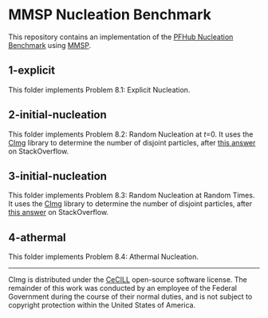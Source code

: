 # MMSP Nucleation Benchmark

This repository contains an implementation of the [PFHub Nucleation
Benchmark](https://pages.nist.gov/pfhub/benchmarks/benchmark8.ipynb/)
using [MMSP](https://github.com/mesoscale/mmsp).

## 1-explicit

This folder implements Problem 8.1: Explicit Nucleation.

## 2-initial-nucleation

This folder implements Problem 8.2: Random Nucleation at *t*=0. It uses
the [CImg](http://cimg.eu) library to determine the number of disjoint
particles, after [this answer](https://stackoverflow.com/a/40898020) on
StackOverflow.

## 3-initial-nucleation

This folder implements Problem 8.3: Random Nucleation at Random Times.
It uses the [CImg](http://cimg.eu) library to determine the number of
disjoint particles, after [this answer](
https://stackoverflow.com/a/40898020) on StackOverflow.

## 4-athermal

This folder implements Problem 8.4: Athermal Nucleation.

---

CImg is distributed under the [CeCILL](
https://opensource.org/licenses/CECILL-2.1) open-source software
license. The remainder of this work was conducted by an employee of the
Federal Government during the course of their normal duties, and is not
subject to copyright protection within the United States of America.
